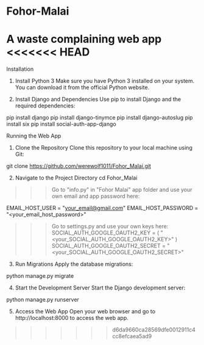 # Fohor-Malai
A waste complaining web app 
<<<<<<< HEAD
=======

Installation
1. Install Python 3
Make sure you have Python 3 installed on your system. You can download it from the official Python website.

2. Install Django and Dependencies
Use pip to install Django and the required dependencies:

pip install django
pip install django-tinymce
pip install django-autoslug
pip install six
pip install social-auth-app-django


Running the Web App
1. Clone the Repository
Clone this repository to your local machine using Git:

git clone https://github.com/werewolf1011/Fohor_Malai.git

2. Navigate to the Project Directory
cd Fohor_Malai

  >>> Go to "info.py" in "Fohor Malai" app folder and use your own email and app password here:

  EMAIL_HOST_USER = "your_email@gmail.com"
  EMAIL_HOST_PASSWORD = "<your_email_host_password>"


  >>> Go to settings.py and use your own keys here:
  SOCIAL_AUTH_GOOGLE_OAUTH2_KEY = (
      "<your_SOCIAL_AUTH_GOOGLE_OAUTH2_KEY>"
  )
  SOCIAL_AUTH_GOOGLE_OAUTH2_SECRET = "<your_SOCIAL_AUTH_GOOGLE_OAUTH2_SECRET>"


3. Run Migrations
Apply the database migrations:

python manage.py migrate

4. Start the Development Server
Start the Django development server:

python manage.py runserver


5. Access the Web App
Open your web browser and go to http://localhost:8000 to access the web app.
>>>>>>> d6da9660ca28569dfe0012911c4cc8efcaea5ad9
